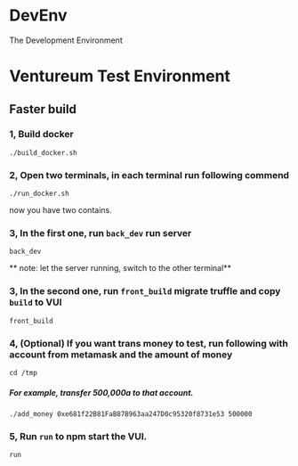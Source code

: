 # DevEnv
The Development Environment

# Ventureum Test Environment 
## Faster build

### 1, Build docker
```
./build_docker.sh
```

### 2, Open two terminals, in each terminal run following commend 
```
./run_docker.sh
```

now you have two contains.

### 3, In the first one, run `back_dev` run server
```
back_dev
```

** note: let the server running, switch to the other terminal**


### 3, In the second one, run `front_build` migrate truffle and copy `build` to VUI
```
front_build
```

### 4, (Optional) If you want trans money to test, run following with account from metamask and the amount of money
```
cd /tmp
```
#####     For example, transfer 500,000a to that account.
```
./add_money 0xe681f22B81FaB87B963aa247D0c95320f8731e53 500000
```

### 5, Run `run` to npm start the VUI.
```
run
```



